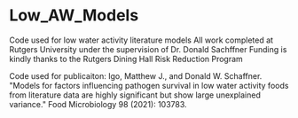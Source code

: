 # Low_AW_Models
Code used for low water activity literature models
All work completed at Rutgers University under the supervision of Dr. Donald Sachffner
Funding is kindly thanks to the Rutgers Dining Hall Risk Reduction Program

Code used for publicaiton: 
Igo, Matthew J., and Donald W. Schaffner. "Models for factors influencing pathogen survival in low water activity foods from literature data are highly significant but show large unexplained variance." Food Microbiology 98 (2021): 103783.

